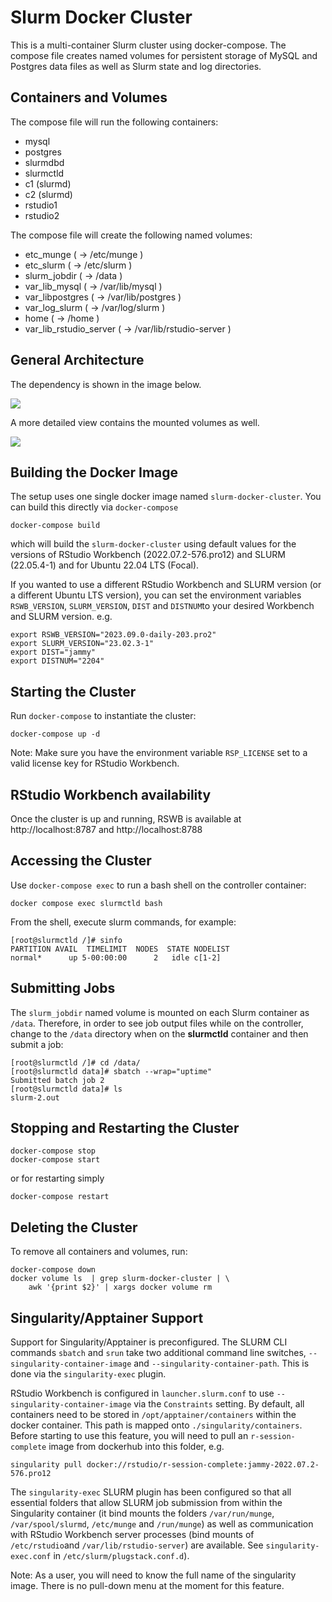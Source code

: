 # Slurm Docker Cluster

This is a multi-container Slurm cluster using docker-compose.  The compose file
creates named volumes for persistent storage of MySQL and Postgres data files as well as
Slurm state and log directories.

## Containers and Volumes

The compose file will run the following containers:

* mysql
* postgres
* slurmdbd
* slurmctld
* c1 (slurmd)
* c2 (slurmd)
* rstudio1
* rstudio2

The compose file will create the following named volumes:

* etc_munge         	 ( -> /etc/munge     )
* etc_slurm         	 ( -> /etc/slurm     )
* slurm_jobdir      	 ( -> /data          )
* var_lib_mysql     	 ( -> /var/lib/mysql )
* var_libpostgres     	 ( -> /var/lib/postgres )
* var_log_slurm     	 ( -> /var/log/slurm )
* home	 		 ( -> /home )
* var_lib_rstudio_server ( -> /var/lib/rstudio-server )

## General Architecture

The dependency is shown in the image below.

![](img/docker-compose.png)

A more detailed view contains the mounted volumes as well. 

![](img/docker-compose-no-nw-no-port.png)


## Building the Docker Image

The setup uses one single docker image named `slurm-docker-cluster`. You can build this directly via  `docker-compose`

```console
docker-compose build 
```
which will build the `slurm-docker-cluster` using default values for the versions of RStudio Workbench (2022.07.2-576.pro12) and SLURM (22.05.4-1) and for Ubuntu 22.04 LTS (Focal).

If you wanted to use a different RStudio Workbench and SLURM version (or a different Ubuntu LTS version), you can set the environment variables `RSWB_VERSION`, `SLURM_VERSION`, `DIST` and `DISTNUM`to your desired Workbench and SLURM version. e.g. 

```console
export RSWB_VERSION="2023.09.0-daily-203.pro2"
export SLURM_VERSION="23.02.3-1" 
export DIST="jammy"
export DISTNUM="2204"
```                                                  


## Starting the Cluster

Run `docker-compose` to instantiate the cluster:

```console
docker-compose up -d
```

Note: Make sure you have the environment variable `RSP_LICENSE` set to a valid license key for RStudio Workbench.  

## RStudio Workbench availability

Once the cluster is up and running, RSWB is available at http://localhost:8787 and http://localhost:8788

## Accessing the Cluster

Use `docker-compose exec` to run a bash shell on the controller container:

```console
docker compose exec slurmctld bash
```

From the shell, execute slurm commands, for example:

```console
[root@slurmctld /]# sinfo
PARTITION AVAIL  TIMELIMIT  NODES  STATE NODELIST
normal*      up 5-00:00:00      2   idle c[1-2]
```

## Submitting Jobs

The `slurm_jobdir` named volume is mounted on each Slurm container as `/data`.
Therefore, in order to see job output files while on the controller, change to
the `/data` directory when on the **slurmctld** container and then submit a job:

```console
[root@slurmctld /]# cd /data/
[root@slurmctld data]# sbatch --wrap="uptime"
Submitted batch job 2
[root@slurmctld data]# ls
slurm-2.out
```

## Stopping and Restarting the Cluster

```console
docker-compose stop
docker-compose start
```

or for restarting simply

```console
docker-compose restart
```

## Deleting the Cluster

To remove all containers and volumes, run:

```console
docker-compose down
docker volume ls  | grep slurm-docker-cluster | \
	awk '{print $2}' | xargs docker volume rm 
```

## Singularity/Apptainer Support

Support for Singularity/Apptainer is preconfigured. The SLURM CLI commands `sbatch` and `srun` take two additional command line switches, `--singularity-container-image` and `--singularity-container-path`. This is done via the `singularity-exec` plugin. 

RStudio Workbench is configured in `launcher.slurm.conf` to use `--singularity-container-image` via the `Constraints` setting. By default, all containers need to be stored in `/opt/apptainer/containers` within the docker container. This path is mapped onto `./singularity/containers`. Before starting to use this feature, you will need to pull an `r-session-complete` image from dockerhub into this folder, e.g. 

```
singularity pull docker://rstudio/r-session-complete:jammy-2022.07.2-576.pro12
```

The `singularity-exec` SLURM plugin has been configured so that all essential folders that allow SLURM job submission from within the Singularity container (it bind mounts the folders `/var/run/munge`, `/var/spool/slurmd`, `/etc/munge` and `/run/munge`) as well as communication with RStudio Workbench server processes (bind mounts of `/etc/rstudio`and `/var/lib/rstudio-server`) are available. See `singularity-exec.conf` in `/etc/slurm/plugstack.conf.d`).

Note: As a user, you will need to know the full name of the singularity image. There is no pull-down menu at the moment for this feature. 
